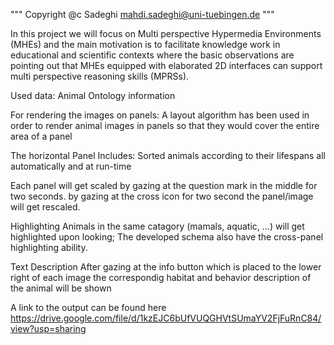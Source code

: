 """
Copyright @c Sadeghi
mahdi.sadeghi@uni-tuebingen.de
"""

In this project we will focus on Multi perspective Hypermedia Environments (MHEs) and the main motivation is
to facilitate knowledge work in educational and scientific contexts where the basic observations are pointing
out that MHEs equipped with elaborated 2D interfaces can support multi perspective reasoning skills (MPRSs).

Used data: Animal Ontology information

For rendering the images on panels: A layout algorithm has been used in order to render animal images in panels so 
that they would cover the entire area of a panel

The horizontal Panel Includes: 
Sorted animals according to their lifespans all automatically and at run-time

Each panel will get scaled by gazing at the question mark in the middle for two seconds.
by gazing at the cross icon for two second the panel/image will get rescaled.


Highlighting
Animals in the same catagory (mamals, aquatic, ...) will get highlighted upon looking; 
The developed schema also have the cross-panel highlighting ability.


Text Description
After gazing at the info button which is placed to the lower right of each image 
the correspondig habitat and behavior description of the animal will be shown

A link to the output can be found here
https://drive.google.com/file/d/1kzEJC6bUfVUQGHVtSUmaYV2FjFuRnC84/view?usp=sharing
